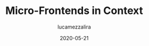 ---
author: lucamezzalira
date: 2020-05-21
publisher: incrementmag
tags:
  - micro-frontends
  - meta
target_url: https://increment.com/frontend/micro-frontends-in-context/
title: Micro-Frontends in Context
---